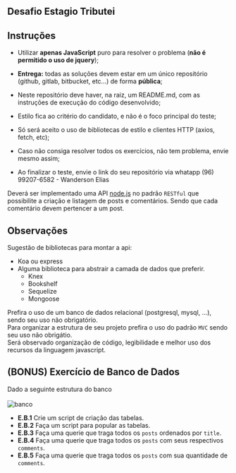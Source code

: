 ## Desafio Estagio Tributei

## Instruções

- Utilizar **apenas JavaScript** puro para resolver o problema (**não é permitido o uso de jquery**);

- **Entrega:** todas as soluções devem estar em um único repositório (github, gitlab, bitbucket, etc…) de forma **pública**;

- Neste repositório deve haver, na raiz, um README.md, com as instruções de execução do código desenvolvido;

- Estilo fica ao critério do candidato, e não é o foco principal do teste;

- Só será aceito o uso de bibliotecas de estilo e clientes HTTP (axios, fetch, etc);

- Caso não consiga resolver todos os exercícios, não tem problema, envie mesmo assim;

- Ao finalizar o teste, envie o link do seu repositório via whatapp (96) 99207-6582 - Wanderson Elias

Deverá ser implementado uma API [node.js](https://nodejs.org) no padrão `RESTful` que possibilite a criação e listagem de posts e comentários.
Sendo que cada comentário devem pertencer a um post.

## Observações

Sugestão de bibliotecas para montar a api:

- Koa ou express
- Alguma biblioteca para abstrair a camada de dados que preferir.
  - Knex
  - Bookshelf
  - Sequelize
  - Mongoose

Prefira o uso de um banco de dados relacional (postgresql, mysql, ...), sendo seu uso não obrigatório.<br>
Para organizar a estrutura de seu projeto prefira o uso do padrão `MVC` sendo seu uso não obrigátio.<br>
Será observado organização de código, legibilidade e melhor uso dos recursos da linguagem javascript.

## (BONUS) Exercício de Banco de Dados

Dado a seguinte estrutura do banco
<br><br>
![banco](https://nave-challenges.s3.amazonaws.com/Back-End-Interniship/Screenshot.png)

- **E.B.1** Crie um script de criação das tabelas.
- **E.B.2** Faça um script para popular as tabelas.
- **E.B.3** Faça uma querie que traga todos os `posts` ordenados por `title`.
- **E.B.4** Faça uma querie que traga todos os `posts` com seus respectivos `comments`.
- **E.B.5** Faça uma querie que traga todos os `posts` com sua quantidade de `comments`.

